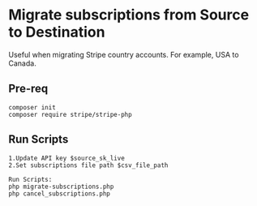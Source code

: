 # Migrate subscriptions from Source to Destination
Useful when migrating Stripe country accounts. For example, USA to Canada.

## Pre-req
```
composer init
composer require stripe/stripe-php
```

## Run Scripts
```
1.Update API key $source_sk_live
2.Set subscriptions file path $csv_file_path

Run Scripts: 
php migrate-subscriptions.php
php cancel_subscriptions.php
```
